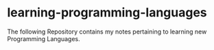 # learning-programming-languages
The following Repository contains my notes pertaining to learning new Programming Languages.
